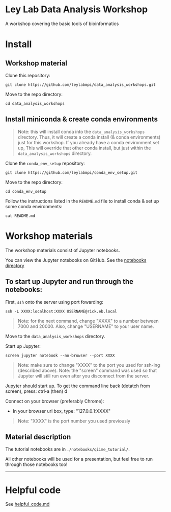 Ley Lab Data Analysis Workshop
================

A workshop covering the basic tools of bioinformatics

# Install

## Workshop material

Clone this repository:

`git clone https://github.com/leylabmpi/data_analysis_workshops.git`

Move to the repo directory:

`cd data_analysis_workshops`

## Install miniconda & create conda environments

> Note: this will install conda into the `data_analysis_workshops` directory.
Thus, it will create a conda install (& conda environments) just for this workshop.
If you already have a conda environment set up, This will override that other conda
install, but just within the `data_analysis_workshops` directory.

Clone the `conda_env_setup` repository:

`git clone https://github.com/leylabmpi/conda_env_setup.git`

Move to the repo directory:

`cd conda_env_setup`

Follow the instructions listed in the `README.md` file to install conda & set up some conda environments:

`cat README.md`


# Workshop materials

The workshop materials consist of Jupyter notebooks.

You can view the Jupyter notebooks on GitHub. See the [notebooks directory](./notebooks/)

## To start up Jupyter and run through the notebooks:

First, `ssh` onto the server using port fowarding:

`ssh -L XXXX:localhost:XXXX USERNAME@rick.eb.local`

> Note: for the next command, change "XXXX" to a number between 7000 and 20000. Also, change "USERNAME" to your user name.

Move to the `data_analysis_workshops` directory.

Start up Jupyter:

`screen jupyter notebook --no-browser --port XXXX`

> Note: make sure to change "XXXX" to the port you used for ssh-ing (described above).
> Note: the "screen" command was used so that Jupyter will still run even after you disconnect from the server. 

Jupyter should start up. To get the command line back (detatch from screen), press:
ctrl-a (then) d

Connect on your browser (preferably Chrome):

* In your browser url box, type: "127.0.0.1:XXXX"

> Note: "XXXX" is the port number you used previously

## Material description

The tutorial notebooks are in `./notebooks/qiime_tutorial/`.

All other notebooks will be used for a presentation, but feel free to run through those notebooks too! 


***

# Helpful code

See [helpful_code.md](./bin/helpful_code.md)